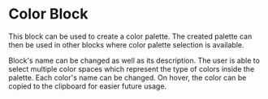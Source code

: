# Color Block

This block can be used to create a color palette. The created palette can then be used in other blocks where color palette selection is available.

Block's name can be changed as well as its description.
The user is able to select multiple color spaces which represent the type of colors inside the palette.
Each color's name can be changed. On hover, the color can be copied to the clipboard for easier future usage.
